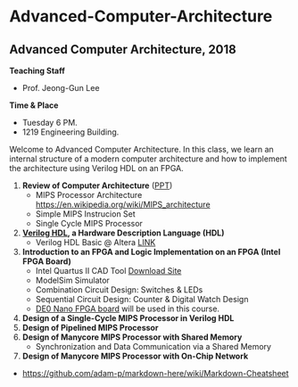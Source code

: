 # Advanced-Computer-Architecture

## Advanced Computer Architecture, 2018

**Teaching Staff**
  - Prof. Jeong-Gun Lee
  
**Time & Place**
  - Tuesday 6 PM.
  - 1219 Engineering Building.

Welcome to Advanced Computer Architecture. In this class, we learn an internal structure of a modern computer architecture and how to implement the architecture using Verilog HDL on an FPGA.

1. **Review of Computer Architecture** ([PPT](https://github.com/jeonggunlee/Advanced-Computer-Architecture/blob/master/PPTs/01_ACA_MIPS_SIMPLE_REVIEW.pptx))
    - MIPS Processor Architecture https://en.wikipedia.org/wiki/MIPS_architecture
    - Simple MIPS Instrucion Set
    - Single Cycle MIPS Processor
2. **[Verilog HDL](https://en.wikipedia.org/wiki/Verilog), a Hardware Description Language (HDL)**
    - Verilog HDL Basic @ Altera [LINK](https://www.youtube.com/watch?v=PJGvZSlsLKs)
3. **Introduction to an FPGA and Logic Implementation on an FPGA (Intel FPGA Board)**
    - Intel Quartus II CAD Tool [Download Site](https://www.altera.com/downloads/download-center.html)
    - ModelSim Simulator
    - Combination Circuit Design: Switches & LEDs
    - Sequential Circuit Design: Counter & Digital Watch Design
    - [DE0 Nano FPGA board](http://www.terasic.com.tw/cgi-bin/page/archive.pl?Language=English&CategoryNo=165&No=593&PartNo=1) will be used in this course.
4. **Design of a Single-Cycle MIPS Processor in Verilog HDL**
5. **Design of Pipelined MIPS Processor**
6. **Design of Manycore MIPS Processor with Shared Memory**
    - Synchronization and Data Communication via a Shared Memory
7. **Design of Manycore MIPS Processor with On-Chip Network**




* https://github.com/adam-p/markdown-here/wiki/Markdown-Cheatsheet

